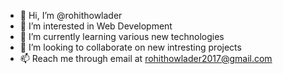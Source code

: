 - 👋 Hi, I’m @rohithowlader
- 👀 I’m interested in Web Development
- 🌱 I’m currently learning various new technologies 
- 💞️ I’m looking to collaborate on new intresting projects
- 📫 Reach me through email at rohithowlader2017@gmail.com

<!---
rohithowlader/rohithowlader is a ✨ special ✨ repository because its `README.md` (this file) appears on your GitHub profile.
You can click the Preview link to take a look at your changes.
--->
